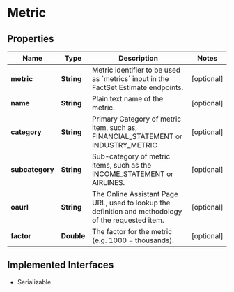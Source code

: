 

# Metric


## Properties

Name | Type | Description | Notes
------------ | ------------- | ------------- | -------------
**metric** | **String** | Metric identifier to be used as &#x60;metrics&#x60; input in the FactSet Estimate endpoints. |  [optional]
**name** | **String** | Plain text name of the metric. |  [optional]
**category** | **String** | Primary Category of metric item, such as, FINANCIAL_STATEMENT or INDUSTRY_METRIC |  [optional]
**subcategory** | **String** | Sub-category of metric items, such as the INCOME_STATEMENT or AIRLINES. |  [optional]
**oaurl** | **String** | The Online Assistant Page URL, used to lookup the definition and methodology of the requested item. |  [optional]
**factor** | **Double** | The factor for the metric (e.g. 1000 &#x3D; thousands). |  [optional]


## Implemented Interfaces

* Serializable


